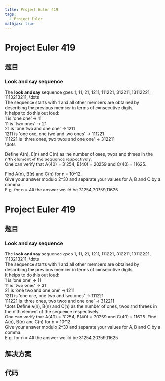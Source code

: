```yaml
---
title: Project Euler 419
tags:
  - Project Euler
mathjax: true
---
```

<escape><!-- more --></escape>
    
# Project Euler 419
## 题目
### Look and say sequence


The <b>look and say</b> sequence goes 1, 11, 21, 1211, 111221, 312211, 13112221, 1113213211, \dots<br />
The sequence starts with 1 and all other members are obtained by describing the previous member in terms of consecutive digits.<br />
It helps to do this out loud:<br />
1 is 'one one' → 11<br />
11 is 'two ones' → 21<br />
21 is 'one two and one one' → 1211 <br />
1211 is 'one one, one two and two ones' → 111221<br />
111221 is 'three ones, two twos and one one' → 312211<br />
\dots


Define A(n), B(n) and C(n) as the number of ones, twos and threes in the n'th element of the sequence respectively.<br />
One can verify that A(40) = 31254, B(40) = 20259 and C(40) = 11625.


Find A(n), B(n) and C(n) for n = 10^12.<br /> 
Give your answer modulo 2^30 and separate your values for A, B and C by a comma.<br /> 
E.g. for n = 40 the answer would be 31254,20259,11625





# Project Euler 419
## 题目
### Look and say sequence

The **look and say** sequence goes 1, 11, 21, 1211, 111221, 312211, 13112221, 1113213211, \dots<br>The sequence starts with 1 and all other members are obtained by describing the previous member in terms of consecutive digits.<br>It helps to do this out loud:<br>1 is ‘one one’ → 11<br>11 is ‘two ones’ → 21<br>21 is ‘one two and one one’ → 1211<br>1211 is ‘one one, one two and two ones’ → 111221<br>111221 is ‘three ones, two twos and one one’ → 312211<br>\dots
Define A(n), B(n) and C(n) as the number of ones, twos and threes in the n’th element of the sequence respectively.<br>One can verify that A(40) = 31254, B(40) = 20259 and C(40) = 11625.
Find A(n), B(n) and C(n) for n = 10^12.<br>Give your answer modulo 2^30 and separate your values for A, B and C by a comma.<br>E.g. for n = 40 the answer would be 31254,20259,11625


## 解决方案


## 代码


